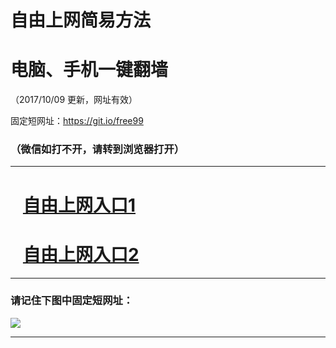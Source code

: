 ﻿# 自由上网简易方法

# 电脑、手机一键翻墙

（2017/10/09 更新，网址有效）

固定短网址：https://git.io/free99

### （微信如打不开，请转到浏览器打开）


***





# &nbsp;&nbsp; <a href="http://ft71147860.fwq-tz-1001.info/fwqtz01.html?t=100900126225 " target="_blank">自由上网入口1</a>
# &nbsp;&nbsp; <a href="http://ft958718946.fwq-tz-1002.info/fwqtz02.html?t=100900125866 " target="_blank">自由上网入口2</a>
***

### 请记住下图中固定短网址：

<img src="https://s3-us-west-2.amazonaws.com/fwq-1001/yjfq-20170905okok.png" /> 


***

